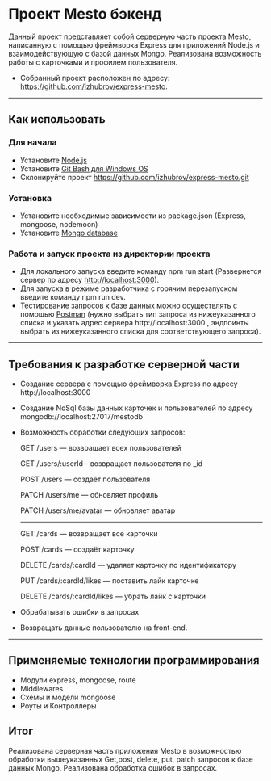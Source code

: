 # Проект Mesto бэкенд

Данный проект представляет собой серверную часть проекта Mesto, написанную с помощью фреймворка Express для приложений Node.js и взаимодействующую с базой данных Mongo.
Реализована возможность работы с карточками и профилем пользователя.

* Собранный проект расположен по адресу: https://github.com/izhubrov/express-mesto.

___
## Как использовать

### Для начала
* Установите [Node.js](https://nodejs.org/en/download/)
* Установите [Git Bash для Windows OS](https://gitforwindows.org/)
* Склонируйте проект https://github.com/izhubrov/express-mesto.git

### Установка
* Установите необходимые зависимости из package.json (Express, mongoose, nodemoon)
* Установите [Mongo database](https://www.mongodb.com/)

### Работа и запуск проекта из директории проекта
* Для локального запуска введите команду npm run start (Развернется сервер по адресу [http://localhost:3000](http://localhost:3000)).
* Для запуска в режиме разработчика с горячим перезапуском введите команду npm run dev.
* Тестирование запросов к базе данных можно осуществлять с помощью [Postman](https://www.postman.com/) (нужно выбрать тип запроса из нижеуказанного списка и указать адрес сервера http://localhost:3000 , эндпоинты выбрать из нижеуказанного списка для соответствующего запроса).

___

## Требования к разработке серверной части
* Создание сервера с помощью фреймворка Express по адресу http://localhost:3000
* Создание NoSql базы данных карточек и пользователей по адресу mongodb://localhost:27017/mestodb
* Возможность обработки следующих запросов:

  GET /users — возвращает всех пользователей
  
  GET /users/:userId - возвращает пользователя по _id
  
  POST /users — создаёт пользователя
  
  PATCH /users/me — обновляет профиль
  
  PATCH /users/me/avatar — обновляет аватар
  
  ___
  
  GET /cards — возвращает все карточки
  
  POST /cards — создаёт карточку
  
  DELETE /cards/:cardId — удаляет карточку по идентификатору
  
  PUT /cards/:cardId/likes — поставить лайк карточке
  
  DELETE /cards/:cardId/likes — убрать лайк с карточки 
  
* Обрабатывать ошибки в запросах
* Возвращать данные пользователю на front-end.

___

## Применяемые технологии программирования
* Модули express, mongoose, route
* Middlewares
* Схемы и модели mongoose
* Роуты и Контроллеры

## Итог

Реализована серверная часть приложения Mesto в возможностью обработки вышеуказанных Get,post, delete, put, patch запросов к базе данных Mongo.
Реализована обработка ошибок в запросах.

